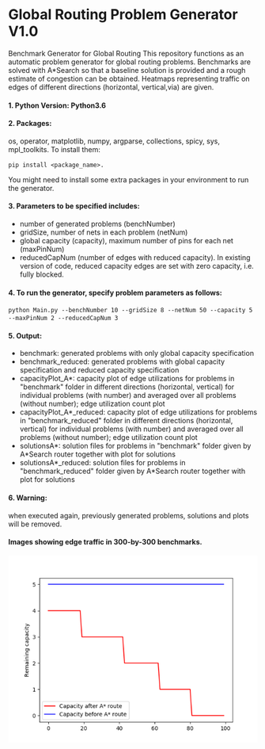 # Global Routing Problem Generator V1.0
Benchmark Generator for Global Routing
This repository functions as an automatic problem generator for global routing problems. Benchmarks are solved with A*Search so that a baseline solution is provided and a rough estimate of congestion can be obtained.
Heatmaps representing traffic on edges of different directions (horizontal, vertical,via) are given.   

#### 1. Python Version: Python3.6
#### 2. Packages: 
os, operator, matplotlib, numpy, argparse, collections, spicy, sys, mpl_toolkits. To install them:
```
pip install <package_name>.
```
You might need to install some extra packages in your environment to run the generator.

#### 3. Parameters to be specified includes: 
- number of generated problems (benchNumber)
- gridSize, number of nets in each problem (netNum) 
- global capacity (capacity), maximum number of pins for each net (maxPinNum)
- reducedCapNum (number of edges with reduced capacity). 
In existing version of code, reduced capacity edges are set with zero capacity, i.e. fully blocked.
####  4. To run the generator, specify problem parameters as follows:
```
python Main.py --benchNumber 10 --gridSize 8 --netNum 50 --capacity 5 --maxPinNum 2 --reducedCapNum 3
```
#### 5. Output:
- benchmark: generated problems with only global capacity specification
- benchmark_reduced: generated problems with global capacity specification and reduced capacity specification
- capacityPlot_A*: capacity plot of edge utilizations for problems in "benchmark" folder in different directions (horizontal, vertical) for individual problems (with number) and averaged over all problems (without number); edge utilization count plot
- capacityPlot_A*_reduced:  capacity plot of edge utilizations for problems in "benchmark_reduced" folder in different directions (horizontal, vertical) for individual problems (with number) and averaged over all problems (without number); edge utilization count plot
- solutionsA*: solution files for problems in "benchmark" folder given by A*Search router together with plot for solutions
- solutionsA*_reduced: solution files for problems in "benchmark_reduced" folder given by A*Search router together with plot for solutions
#### 6. Warning: 
when executed again, previously generated problems, solutions and plots will be removed.


#### Images showing edge traffic in 300-by-300 benchmarks.
![image showing horizontal capacity](Images/edgePlotwithCapacity5number8.png) <!-- .element height="50%" width="50%" -->


